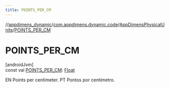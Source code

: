 ```yaml
---
title: POINTS_PER_CM
---
```

//[appdimens_dynamic](../../../index.html)/[com.appdimens.dynamic.code](../index.html)/[AppDimensPhysicalUnits](index.html)/[POINTS_PER_CM](-p-o-i-n-t-s_-p-e-r_-c-m.html)



# POINTS_PER_CM



[androidJvm]\
const val [POINTS_PER_CM](-p-o-i-n-t-s_-p-e-r_-c-m.html): [Float](https://kotlinlang.org/api/core/kotlin-stdlib/kotlin/-float/index.html)



EN Points per centimeter. PT Pontos por centímetro.



